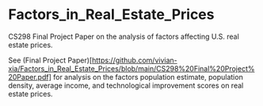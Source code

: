 # Factors_in_Real_Estate_Prices
CS298 Final Project Paper on the analysis of factors affecting U.S. real estate prices.

See (Final Project Paper)[https://github.com/vivian-xia/Factors_in_Real_Estate_Prices/blob/main/CS298%20Final%20Project%20Paper.pdf] for analysis on the factors population estimate, population density, average income, and technological improvement scores on real estate prices. 
